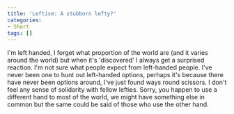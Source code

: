 ```yaml
---
title: 'Leftism: A stubborn lefty?'
categories:
- Short
tags: []
---
```


I'm left handed, I forget what proportion of the world are (and it varies around the world) but when it's 'discovered' I always get a surprised reaction. I'm not sure what people expect from left-handed people. 
I've never been one to hunt out left-handed options, perhaps it's because there have never been options around, I've just found ways round scissors. 
I don't feel any sense of solidarity with fellow lefties. 
Sorry, you happen to use a different hand to most of the world, we might have something else in common but the same could be said of those who use the other hand.
